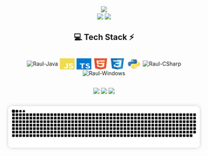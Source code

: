 <div align="center">
  <img src="https://github-readme-stats.vercel.app/api?username=raaulreis&theme=aura&hide_border=true&include_all_commits=true&count_private=true" width="55%" /> </br>
  <img src="https://github-readme-streak-stats.herokuapp.com/?user=raaulreis&theme=aura&hide_border=true" width="50%" />
  <img src="https://github-readme-stats.vercel.app/api/top-langs/?username=raaulreis&theme=aura&hide_border=true&include_all_commits=true&count_private=true&layout=compact" width="36%" /> </br>
</div>



<div align="center">
  
## 💻 Tech Stack ⚡
  
<div style="display: inline_block"><br>
  <img align="center" alt="Raul-Java" height="42" width="40" src="https://cdn.jsdelivr.net/gh/devicons/devicon/icons/java/java-original.svg">
  <img align="center" alt="Raul-Js" height="30" width="40" src="https://raw.githubusercontent.com/devicons/devicon/master/icons/javascript/javascript-plain.svg">
  <img align="center" alt="Raul-Ts" height="30" width="40" src="https://raw.githubusercontent.com/devicons/devicon/master/icons/typescript/typescript-plain.svg">
  <img align="center" alt="Raul-HTML" height="30" width="40" src="https://raw.githubusercontent.com/devicons/devicon/master/icons/html5/html5-original.svg">
  <img align="center" alt="Raul-CSS" height="30" width="40" src="https://raw.githubusercontent.com/devicons/devicon/master/icons/css3/css3-original.svg">
  <img align="center" alt="Raul-Python" height="30" width="40" src="https://raw.githubusercontent.com/devicons/devicon/master/icons/python/python-original.svg">
  <img align="center" alt="Raul-CSharp" height="30" width="40" src="https://cdn.jsdelivr.net/gh/devicons/devicon@latest/icons/csharp/csharp-original.svg" />
  <img align="center" alt="Raul-Windows" height="30" width="40" src="https://cdn.jsdelivr.net/gh/devicons/devicon@latest/icons/windows11/windows11-original.svg" /></a>

</div>
  
  ##
 
<div> 
  <a href="https://instagram.com/raaulreis" target="_blank"><img src="https://img.shields.io/badge/-Instagram-%23E4405F?style=for-the-badge&logo=instagram&logoColor=white" target="_blank"></a>
  <a href = "mailto:raaulreis27@gmail.com"><img src="https://img.shields.io/badge/-Gmail-%23333?style=for-the-badge&logo=gmail&logoColor=white" target="_blank"></a>
  <a href="https://www.linkedin.com/in/raul-reis7/" target="_blank"><img src="https://img.shields.io/badge/-LinkedIn-%230077B5?style=for-the-badge&logo=linkedin&logoColor=white" target="_blank"></a> 
  
</div>

  ##

<div align="center">


<p align="center">
  <img 
    src="./dist/github-snake.svg" 
    alt="Snake animation" 
    style="max-width: 100%; border-radius: 10px; box-shadow: 0 0 10px rgba(0,0,0,0.2);" />
</p>
</div>
